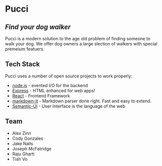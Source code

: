 # Pucci
## _Find your dog walker_

Pucci is a modern solution to the age old problem of finding someone to walk your dog.
We offer dog owners a large slection of walkers with special premeium featuers.  

## Tech Stack

Pucci uses a number of open source projects to work properly:

- [node.js] - evented I/O for the backend
- [Express] - HTML enhanced for web apps!
- [React] - Frontend Framework
- [markdown-it] - Markdown parser done right. Fast and easy to extend.
- [Semantic-UI] - User Interface is the language of the web

## Team
- Alex Zinn
- Cody Gonzales
- Jake Nalls
- Joseph McFatridge
- Raju Gharti
- Tish Vo

[//]: # (These are reference links used in the body of this note and get stripped out when the markdown processor does its job. There is no need to format nicely because it shouldn't be seen. Thanks SO - http://stackoverflow.com/questions/4823468/store-comments-in-markdown-syntax)

   [dill]: <https://github.com/joemccann/dillinger>
   [git-repo-url]: <https://github.com/joemccann/dillinger.git>
   [markdown-it]: <https://github.com/markdown-it/markdown-it>
   [node.js]: <http://nodejs.org>
   [express]: <http://expressjs.com>
   [Semantic-UI]: <https://react.semantic-ui.com/>
   [React]: <https://reactjs.org/>

